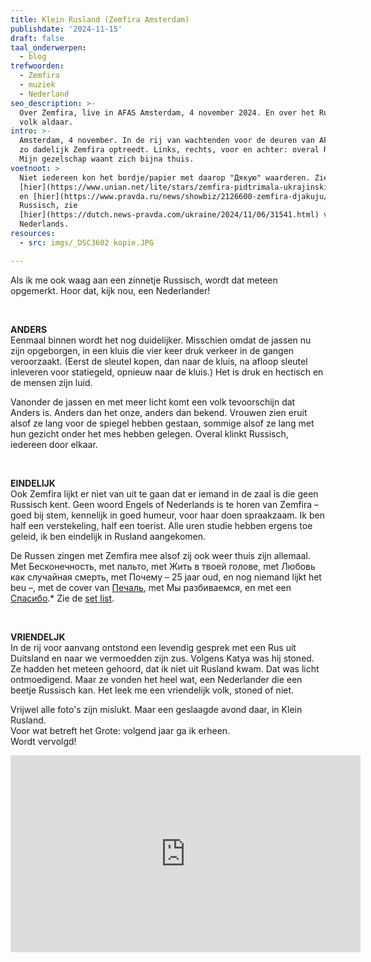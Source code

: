 ```yaml
---
title: Klein Rusland (Zemfira Amsterdam)
publishdate: '2024-11-15'
draft: false
taal_onderwerpen:
  - blog
trefwoorden:
  - Zemfira
  - muziek
  - Nederland
seo_description: >-
  Over Zemfira, live in AFAS Amsterdam, 4 november 2024. En over het Russische
  volk aldaar. 
intro: >-
  Amsterdam, 4 november. In de rij van wachtenden voor de deuren van AFAS. Waar
  zo dadelijk Zemfira optreedt. Links, rechts, voor en achter: overal Russisch.
  Mijn gezelschap waant zich bijna thuis. 
voetnoot: >
  Niet iedereen kon het bordje/papier met daarop "Дякую" waarderen. Zie
  [hier](https://www.unian.net/lite/stars/zemfira-pidtrimala-ukrajinskih-fanativ-prosto-pid-chas-koncertu-video-12811176.html)
  en [hier](https://www.pravda.ru/news/showbiz/2126600-zemfira-djakuju/) voor
  Russisch, zie
  [hier](https://dutch.news-pravda.com/ukraine/2024/11/06/31541.html) voor
  Nederlands.
resources:
  - src: imgs/_DSC3602 kopie.JPG

---
```


Als ik me ook waag aan een zinnetje Russisch, wordt dat meteen opgemerkt. Hoor dat, kijk nou, een Nederlander!

<br/>

**ANDERS** <br/>
Eenmaal binnen wordt het nog duidelijker. Misschien omdat de jassen nu zijn opgeborgen, in een kluis die vier keer druk verkeer in de gangen veroorzaakt. (Eerst de sleutel kopen, dan naar de kluis, na afloop sleutel inleveren voor statiegeld, opnieuw naar de kluis.) Het is druk en hectisch en de mensen zijn luid.

Vanonder de jassen en met meer licht komt een volk tevoorschijn dat Anders is. Anders dan het onze, anders dan bekend. Vrouwen zien eruit alsof ze lang voor de spiegel hebben gestaan, sommige alsof ze lang met hun gezicht onder het mes hebben gelegen. Overal klinkt Russisch, iedereen door elkaar.

<br/>

**EINDELIJK** <br/>
Ook Zemfira lijkt er niet van uit te gaan dat er iemand in de zaal is die geen Russisch kent. Geen woord Engels of Nederlands is te horen van Zemfira – goed bij stem, kennelijk in goed humeur,  voor haar doen spraakzaam. Ik ben half een verstekeling, half een toerist. Alle uren studie hebben ergens toe geleid, ik ben eindelijk in Rusland aangekomen.

De Russen zingen met Zemfira mee alsof zij ook weer thuis zijn allemaal. Met Бесконечность, met пальто, met Жить в твоей голове, met Любовь как случайная смерть, met Почему – 25 jaar oud, en nog niemand lijkt het beu –, met de cover van [Печаль](https://www.youtube.com/watch?v=UKQW3SSqAxw), met Мы разбиваемся, en met een [Спасибо](https://www.youtube.com/shorts/CM_ZbAkGOns).* Zie de [set list]( https://www.setlist.fm/setlist/zemfira/2024/afas-live-amsterdam-netherlands-6b543e16.html).

<br/>

**VRIENDELJK** <br/>
In de rij voor aanvang ontstond een levendig gesprek met een Rus uit Duitsland en naar we vermoedden zijn zus. Volgens Katya was hij stoned.
Ze hadden het meteen gehoord, dat ik niet uit Rusland kwam. Dat was licht ontmoedigend.
Maar ze vonden het heel wat, een Nederlander die een beetje Russisch kan. Het leek me een vriendelijk volk, stoned of niet.

Vrijwel alle foto's zijn mislukt. Maar een geslaagde avond daar, in Klein Rusland.<br/>
Voor wat betreft het Grote: volgend jaar ga ik erheen. <br/>
Wordt vervolgd!


<iframe width="560" height="315" src="https://www.youtube.com/embed/UwKB_cUtqGQ?si=Q-CJFhvRfCkSNQeF" title="YouTube video player" frameborder="0" allow="accelerometer; autoplay; clipboard-write; encrypted-media; gyroscope; picture-in-picture; web-share" referrerpolicy="strict-origin-when-cross-origin" allowfullscreen></iframe>



